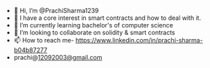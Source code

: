 - 👋 Hi, I’m @PrachiSharma1239
- 👀 I have a core interest in smart contracts and how to deal with it. 
- 🌱 I’m currently learning bachelor's of computer science
- 💞️ I’m looking to collaborate on solidity & smart contracts
- 📫 How to reach me- https://www.linkedin.com/in/prachi-sharma-b04b87277
- prachi@12092003@gmail.com


<!---
PrachiSharma1239/PrachiSharma1239 is a ✨ special ✨ repository because its `README.md` (this file) appears on your GitHub profile.
You can click the Preview link to take a look at your changes.
--->
